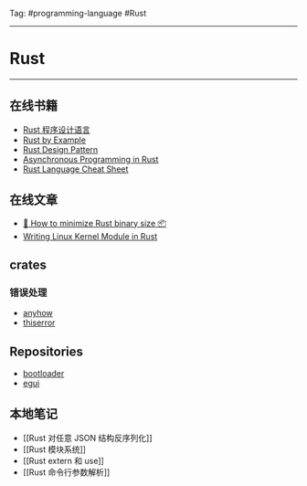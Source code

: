 Tag: #programming-language #Rust 

---

# Rust

---

## 在线书籍

-  [Rust 程序设计语言](https://rustwiki.org/zh-CN/book/title-page.html#rust-%E7%A8%8B%E5%BA%8F%E8%AE%BE%E8%AE%A1%E8%AF%AD%E8%A8%80)
-  [Rust by Example](https://doc.rust-lang.org/rust-by-example/print.html)
-  [Rust Design Pattern](https://rust-unofficial.github.io/patterns/)
-  [Asynchronous Programming in Rust](https://rust-lang.github.io/async-book/01_getting_started/01_chapter.html)
-  [Rust Language Cheat Sheet](https://cheats.rs/)

## 在线文章

-  [🦀 How to minimize Rust binary size 📦](https://github.com/johnthagen/min-sized-rust)
-  [Writing Linux Kernel Module in Rust](https://www.linuxfoundation.org/webinars/writing-linux-kernel-modules-in-rust)

## crates
### 错误处理
- [anyhow](https://crates.io/crates/anyhow)
- [thiserror](https://crates.io/crates/thiserror)

## Repositories

- [bootloader](https://github.com/rust-osdev/bootloader)
- [egui](https://github.com/emilk/egui)

## 本地笔记

- [[Rust 对任意 JSON 结构反序列化]]
- [[Rust 模块系统]]
- [[Rust extern 和 use]]
- [[Rust 命令行参数解析]]